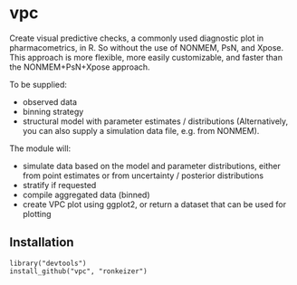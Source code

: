 vpc
===

Create visual predictive checks, a commonly used diagnostic plot in pharmacometrics, in R. So without the use of NONMEM, PsN, and Xpose. This approach is more flexible, more easily customizable, and faster than the NONMEM+PsN+Xpose approach.

To be supplied:

-  observed data
-  binning strategy
-  structural model with parameter estimates / distributions (Alternatively, you can also supply a simulation data file, e.g. from NONMEM).

The module will:

-  simulate data based on the model and parameter distributions, either from point estimates or from uncertainty / posterior distributions
-  stratify if requested
-  compile aggregated data (binned)
-  create VPC plot using ggplot2, or return a dataset that can be used for plotting

## Installation

    library("devtools")
    install_github("vpc", "ronkeizer")
